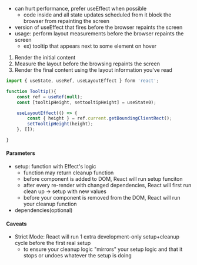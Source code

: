 - can hurt performance, prefer useEffect when possible 
	- code inside and all state updates scheduled from it block the browser from repainting the screen
- version of useEffect that fires before the browser repaints the screen
- usage: perform layout measurements before the browser repaints the screen
	- ex) tooltip that appears next to some element on hover 

1) Render the initial content
2) Measure the layout before the browsing repaints the screen
3) Render the final content using the layout information you've read


```js
import { useState, useRef, useLayoutEffect } form 'react';

function Tooltip(){
	const ref = useRef(null);
	const [tooltipHeight, settooltipHeight] = useState0);

	useLayoutEffect(() => {
		const { height } = ref.current.getBoundingClientRect();
		setTooltipHeight(height);
	}, []);

}
```


#### Parameters
- setup: function with Effect's logic 
	- function may return cleanup function 
	- before component is added to DOM, React will run setup funciton 
	- after every re-render with changed dependencies, React will first run clean up -> setup with new values 
	- before your component is removed from the DOM, React will run your cleanup function
- dependencies(optional)


#### Caveats
- Strict Mode: React will run 1 extra development-only setup+cleanup cycle before the first real setup 
	- to ensure your cleanup logic "mirrors" your setup logic and that it stops or undoes whatever the setup is doing